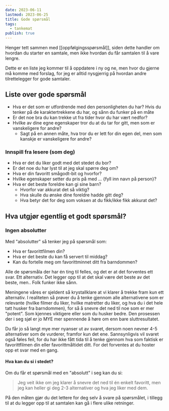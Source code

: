 ```yaml
---
date: 2023-06-11
lastmod: 2023-06-25
title: Gode spørsmål
tags:
  - tankemat
publish: true
---
```


Henger tett sammen med [[oppfølgingsspørsmål]], siden dette handler om hvordan du starter en samtale, men ikke hvordan du får samtalen til å vare lengre.

Dette er en liste jeg kommer til å oppdatere i ny og ne, men hvor du gjerne må komme med forslag, for jeg er alltid nysgjerrig på hvordan andre tilrettelegger for gode samtaler.

## Liste over gode spørsmål

- Hva er det som er utfordrende med den personligheten du har? Hvis du tenker på de karaktertrekkene du har, og sånn du funker på en måte
- Er det noe bra du kan trekke ut fra tider hvor du har vært nedfor?
- Hvilke av dine egne egenskaper tror du at du tar for gitt, men som er vanskeligere for andre?
	- Sagt på en annen måte, hva tror du er lett for din egen del, men som kanskje er vanskeligere for andre?

### Innspill fra lesere (som deg)

- Hva er det du liker godt med det stedet du bor?
- Er det noe du har lyst til at jeg skal spørre deg om?   
- Hva er din favoritt smågodt-bit og hvorfor?
- Hvilke egenskaper setter du pris på med … {fyll inn navn på person}?
- Hva er det beste foreldre kan gi sine barn?
	- Hvorfor var akkurat det så viktig?
	- Hva skulle du ønske dine foreldre hadde gitt deg?
	- Hva betyr det for deg som voksen at du fikk/ikke fikk akkurat det?

## Hva utgjør egentlig et godt spørsmål?

### Ingen absolutter

Med "absolutter" så tenker jeg på spørsmål som:

- Hva er favorittfilmen din?
- Hva er det beste du kan få servert til middag?
- Kan du fortelle meg om favorittminnet ditt fra barndommen?

Alle de spørsmåla der har én ting til felles, og det er at det forventes ett svar. Ett alternativ. Det legger opp til at det skal være det beste av det beste, men.. Folk funker ikke sånn.

Meningene våres er sjeldent så krystallklare at vi klarer å trekke fram kun ett alternativ. I realiteten så prøver du å tenke gjennom alle alternativene som er relevante (hvilke filmer du liker, hvilke matretter du liker, og hva du i det hele tatt husker fra barndommen), for så å snevre det ned til noe som er mer "potent". Som kjennes viktigere eller som du husker bedre. Den prosessen der i seg sjøl er jo MYE mer spennende å høre om enn bare sluttresultatet.

Du får jo så langt mye mer nyanser ut av svaret, dersom noen nevner 4-5 alternativer som de vurderer, framfor kun det ene. Sannsynligvis vil svaret også føles feil, for du har ikke fått tida til å tenke gjennom hva som faktisk er favorittfilmen din eller favorittmåltidet ditt. For det forventes at du hoster opp et svar med en gang.

#### Hva kan du si i stedet?

Om du får et spørsmål med en "absolutt" i seg kan du si:

> Jeg veit ikke om jeg klarer å snevre det ned til én enkelt favoritt, men jeg kan heller gi deg 2-3 alternativer og hva jeg liker med dem.

På den måten gjør du det lettere for deg selv å svare på spørsmålet, i tillegg til at du legger opp til at samtalen kan gå i flere ulike retninger.
